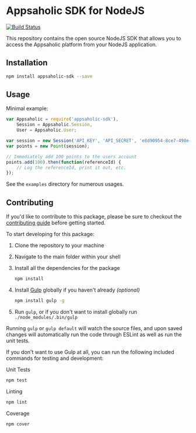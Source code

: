 Appsaholic SDK for NodeJS
======================

[![Build Status](https://travis-ci.org/Appsaholic/node-sdk.svg?branch=master)](https://travis-ci.org/Appsaholic/node-sdk)

This repository contains the open source NodeJS SDK that allows you to access the Appsaholic
platform from your NodeJS application.

Installation
------------

``` bash
npm install appsaholic-sdk --save
```

Usage
-----

Minimal example:

``` js
var Appsaholic = require('appsaholic-sdk'),
    Session = Appsaholic.Session,
    User = Appsaholic.User;

var session = new Session('API_KEY', 'API_SECRET', 'e8d90954-8ce7-498e-96f3-cac57f54e524');
var points = new Point(session);

// Immediately add 100 points to the users account
points.add(100).then(function(referenceId) {
    // Log the referenceId, print it out, etc. 
});
```

See the `examples` directory for numerous usages.

Contributing
----------
If you'd like to contribute to this package, please be sure to checkout the [contributing guide](CONTRIBUTING.md) before getting started.

To start developing for this package:

1. Clone the repository to your machine
2. Navigate to the main folder within your shell
3. Install all the dependencies for the package

    ```bash
    npm install
    ```
4. Install [Gulp](http://gulpjs.com/) globally if you haven't already *(optional)*

    ```bash
    npm install gulp -g
    ```
5. Run `gulp`, or if you don't want to install globally run `./node_modules/.bin/gulp`

Running `gulp` or `gulp default` will watch the source files, and upon saved changes will automatically run the code through ESLint as well as run the unit tests.

If you don't want to use Gulp at all, you can run the following included commands for testing and development:

Unit Tests

``` bash
npm test
```

Linting

``` bash
npm lint
```

Coverage

``` bash
npm cover
```